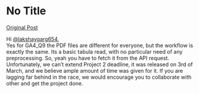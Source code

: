 # No Title

[Original Post](https://discourse.onlinedegree.iitm.ac.in/t/169029/146)

<p>Hi <a class="mention" href="/u/lakshaygarg654">@lakshaygarg654</a>,<br>
Yes for GA4_Q9 the PDF files are different for everyone, but the workflow is exactly the same. Its a basic tabula read, with no particular need of any preprocessing. So, yeah you have to fetch it from the API request.<br>
Unfortunately, we can’t extend Project 2 deadline, it was released on 3rd of March, and we believe ample amount of time was given for it. If you are lagging far behind in the race, we would encourage you to collaborate with other and get the project done.</p>